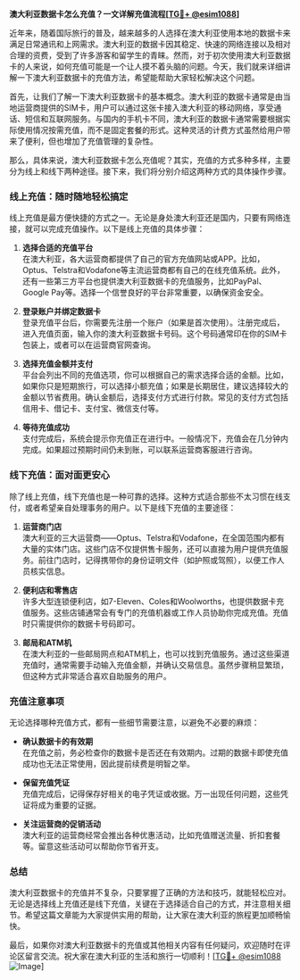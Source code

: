 **澳大利亚数据卡怎么充值？一文详解充值流程[[TG💪+ @esim1088](https://t.me/s/esim1088)]**

近年来，随着国际旅行的普及，越来越多的人选择在澳大利亚使用本地的数据卡来满足日常通讯和上网需求。澳大利亚的数据卡因其稳定、快速的网络连接以及相对合理的资费，受到了许多游客和留学生的青睐。然而，对于初次使用澳大利亚数据卡的人来说，如何充值可能是一个让人摸不着头脑的问题。今天，我们就来详细讲解一下澳大利亚数据卡的充值方法，希望能帮助大家轻松解决这个问题。

首先，让我们了解一下澳大利亚数据卡的基本概念。澳大利亚的数据卡通常是由当地运营商提供的SIM卡，用户可以通过这张卡接入澳大利亚的移动网络，享受通话、短信和互联网服务。与国内的手机卡不同，澳大利亚的数据卡通常需要根据实际使用情况按需充值，而不是固定套餐的形式。这种灵活的计费方式虽然给用户带来了便利，但也增加了充值管理的复杂性。

那么，具体来说，澳大利亚数据卡怎么充值呢？其实，充值的方式多种多样，主要分为线上和线下两种途径。接下来，我们将分别介绍这两种方式的具体操作步骤。

### **线上充值：随时随地轻松搞定**

线上充值是最方便快捷的方式之一。无论是身处澳大利亚还是国内，只要有网络连接，就可以完成充值操作。以下是线上充值的具体步骤：

1. **选择合适的充值平台**  
   在澳大利亚，各大运营商都提供了自己的官方充值网站或APP。比如，Optus、Telstra和Vodafone等主流运营商都有自己的在线充值系统。此外，还有一些第三方平台也提供澳大利亚数据卡的充值服务，比如PayPal、Google Pay等。选择一个信誉良好的平台非常重要，以确保资金安全。

2. **登录账户并绑定数据卡**  
   登录充值平台后，你需要先注册一个账户（如果是首次使用）。注册完成后，进入充值页面，输入你的澳大利亚数据卡号码。这个号码通常印在你的SIM卡包装上，或者可以在运营商官网查询。

3. **选择充值金额并支付**  
   平台会列出不同的充值选项，你可以根据自己的需求选择合适的金额。比如，如果你只是短期旅行，可以选择小额充值；如果是长期居住，建议选择较大的金额以节省费用。确认金额后，选择支付方式进行付款。常见的支付方式包括信用卡、借记卡、支付宝、微信支付等。

4. **等待充值成功**  
   支付完成后，系统会提示你充值正在进行中。一般情况下，充值会在几分钟内完成。如果超过预期时间仍未到账，可以联系运营商客服进行咨询。

### **线下充值：面对面更安心**

除了线上充值，线下充值也是一种可靠的选择。这种方式适合那些不太习惯在线支付，或者希望亲自处理事务的用户。以下是线下充值的主要途径：

1. **运营商门店**  
   澳大利亚的三大运营商——Optus、Telstra和Vodafone，在全国范围内都有大量的实体门店。这些门店不仅提供售卡服务，还可以直接为用户提供充值服务。前往门店时，记得携带你的身份证明文件（如护照或驾照），以便工作人员核实信息。

2. **便利店和零售店**  
   许多大型连锁便利店，如7-Eleven、Coles和Woolworths，也提供数据卡充值服务。这些店铺通常会有专门的充值机器或工作人员协助你完成充值。充值时只需提供你的数据卡号码即可。

3. **邮局和ATM机**  
   在澳大利亚的一些邮局网点和ATM机上，也可以找到充值服务。通过这些渠道充值时，通常需要手动输入充值金额，并确认交易信息。虽然步骤稍显繁琐，但这种方式非常适合喜欢自助服务的用户。

### **充值注意事项**

无论选择哪种充值方式，都有一些细节需要注意，以避免不必要的麻烦：

- **确认数据卡的有效期**  
  在充值之前，务必检查你的数据卡是否还在有效期内。过期的数据卡即使充值成功也无法正常使用，因此提前续费是明智之举。

- **保留充值凭证**  
  充值完成后，记得保存好相关的电子凭证或收据。万一出现任何问题，这些凭证将成为重要的证据。

- **关注运营商的促销活动**  
  澳大利亚的运营商经常会推出各种优惠活动，比如充值赠送流量、折扣套餐等。留意这些活动可以帮助你节省开支。

### **总结**

澳大利亚数据卡的充值并不复杂，只要掌握了正确的方法和技巧，就能轻松应对。无论是选择线上充值还是线下充值，关键在于选择适合自己的方式，并注意相关细节。希望这篇文章能为大家提供实用的帮助，让大家在澳大利亚的旅程更加顺畅愉快。

最后，如果你对澳大利亚数据卡的充值或其他相关内容有任何疑问，欢迎随时在评论区留言交流。祝大家在澳大利亚的生活和旅行一切顺利！[[TG💪+ @esim1088](https://t.me/s/esim1088) ![Image](https://i.postimg.cc/4NQfJmqS/Snipaste-2025-05-13-00-14-12.png)]